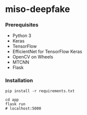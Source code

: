 # miso-deepfake

### Prerequisites

- Python 3
- Keras
- TensorFlow
- EfficientNet for TensorFlow Keras
- OpenCV on Wheels
- MTCNN
- Flask

### Installation

```
pip install -r requirements.txt
```

```
cd app
flask run
# localhost:5000
```
